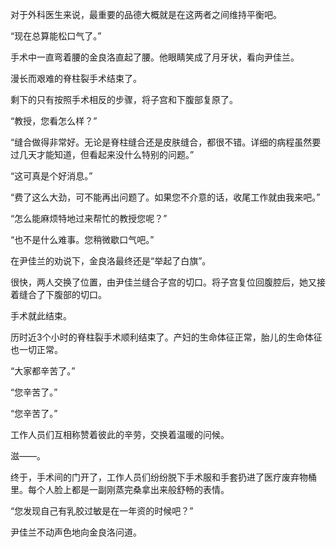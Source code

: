对于外科医生来说，最重要的品德大概就是在这两者之间维持平衡吧。

“现在总算能松口气了。”

手术中一直弯着腰的金良洛直起了腰。他眼睛笑成了月牙状，看向尹佳兰。

漫长而艰难的脊柱裂手术结束了。

剩下的只有按照手术相反的步骤，将子宫和下腹部复原了。

“教授，您看怎么样？”

“缝合做得非常好。无论是脊柱缝合还是皮肤缝合，都很不错。详细的病程虽然要过几天才能知道，但看起来没什么特别的问题。”

“这可真是个好消息。”

“费了这么大劲，可不能再出问题了。如果您不介意的话，收尾工作就由我来吧。”

“怎么能麻烦特地过来帮忙的教授您呢？”

“也不是什么难事。您稍微歇口气吧。”

在尹佳兰的劝说下，金良洛最终还是“举起了白旗”。

很快，两人交换了位置，由尹佳兰缝合子宫的切口。将子宫复位回腹腔后，她又接着缝合了下腹部的切口。

手术就此结束。

历时近3个小时的脊柱裂手术顺利结束了。产妇的生命体征正常，胎儿的生命体征也一切正常。

“大家都辛苦了。”

“您辛苦了。”

“您辛苦了。”

工作人员们互相称赞着彼此的辛劳，交换着温暖的问候。

滋——。

终于，手术间的门开了，工作人员们纷纷脱下手术服和手套扔进了医疗废弃物桶里。每个人脸上都是一副刚蒸完桑拿出来般舒畅的表情。

“您发现自己有乳胶过敏是在一年资的时候吧？”

尹佳兰不动声色地向金良洛问道。